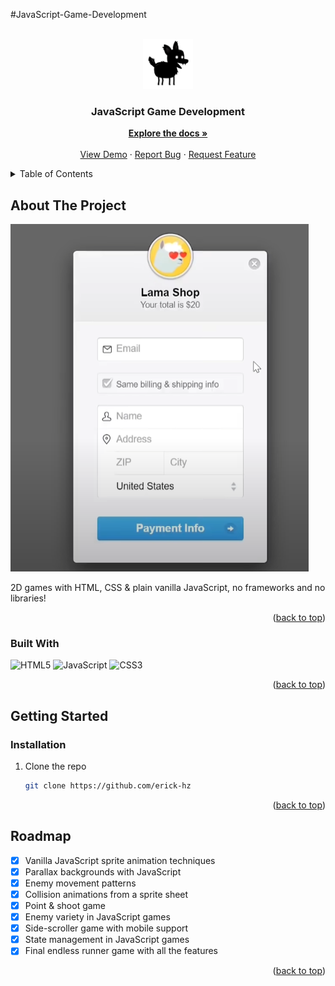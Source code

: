 
#JavaScript-Game-Development

<a name="readme-top"></a>
<!-- PROJECT LOGO -->
<br />
<div align="center">
  <a href="https://github.com/erick-hz">
    <img src="images/logo.png" alt="Logo" width="80" height="80">
  </a>

  <h3 align="center">JavaScript Game Development</h3>

  <p align="center">
    <a href="https://github.com/erick-hz"><strong>Explore the docs »</strong></a>
    <br />
    <br />
    <a href="https://github.com/erick-hz">View Demo</a>
    ·
    <a href="https://github.com/erick-hz">Report Bug</a>
    ·
    <a href="https://github.com/erick-hz">Request Feature</a>
  </p>
</div>



<!-- TABLE OF CONTENTS -->
<details>
  <summary>Table of Contents</summary>
  <ol>
    <li>
      <a href="#about-the-project">About The Project</a>
      <ul>
        <li><a href="#built-with">Built With</a></li>
      </ul>
    </li>
    <li>
      <a href="#getting-started">Getting Started</a>
      <ul>
        <li><a href="#installation">Installation</a></li>
      </ul>
    </li>
    <li><a href="#roadmap">Roadmap</a></li>
  </ol>
</details>



<!-- ABOUT THE PROJECT -->
## About The Project

[![Product Name Screen Shot][product-screenshot]](https://example.com)

2D games with HTML, CSS & plain vanilla JavaScript, no frameworks and no libraries!

<p align="right">(<a href="#readme-top">back to top</a>)</p>



### Built With

![HTML5](https://img.shields.io/badge/-HTML5-E44D27?style=flat-square&logo=html5&logoColor=ffffff)
![JavaScript](https://img.shields.io/badge/-JavaScript-F7DF1C?style=flat-square&logo=javascript&logoColor=black&color=F7DF1C)
![CSS3](https://img.shields.io/badge/-CSS3-1572B6?style=flat-square&logo=css3)

<p align="right">(<a href="#readme-top">back to top</a>)</p>

<!-- GETTING STARTED -->
## Getting Started

### Installation

1. Clone the repo
   ```sh
   git clone https://github.com/erick-hz
   ```
<p align="right">(<a href="#readme-top">back to top</a>)</p>


<!-- ROADMAP -->
## Roadmap

- [x] Vanilla JavaScript sprite animation techniques
- [x] Parallax backgrounds with JavaScript
- [x] Enemy movement patterns
- [x] Collision animations from a sprite sheet
- [x] Point & shoot game
- [x] Enemy variety in JavaScript games
- [x] Side-scroller game with mobile support
- [x] State management in JavaScript games
- [x] Final endless runner game with all the features 

<p align="right">(<a href="#readme-top">back to top</a>)</p>

<!-- MARKDOWN LINKS & IMAGES -->
[product-screenshot]: https://github.com/erick-hz/ecommer-api/blob/main/src/assests/banner.png

